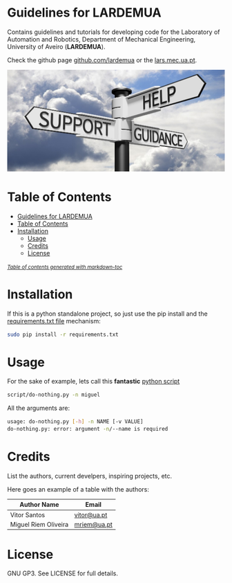 # Guidelines for LARDEMUA
Contains guidelines and tutorials for developing code for the Laboratory of Automation and Robotics, Department of Mechanical Engineering, University of Aveiro (**LARDEMUA**).

Check the github page [github.com/lardemua](https://github.com/lardemua) or the [lars.mec.ua.pt](http://lars.mec.ua.pt).

![docs/guidelines-readme.png](docs/guidelines-readme.png?raw=true "guidelines")

# Table of Contents

- [Guidelines for LARDEMUA](#guidelines-for-lardemua)
- [Table of Contents](#table-of-contents)
- [Installation](#installation)
  * [Usage](#usage)
  * [Credits](#credits)
  * [License](#license)

<small><i><a href='http://ecotrust-canada.github.io/markdown-toc/'>Table of contents generated with markdown-toc</a></i></small>

# Installation

If this is a python standalone project, so just use the pip install and the [requirements.txt file](https://pip.readthedocs.io/en/1.1/requirements.html) mechanism:

```bash
sudo pip install -r requirements.txt
```

# Usage

For the sake of example, lets call this __fantastic__ [python script](scritp/do-nothing.py)

```bash
script/do-nothing.py -n miguel
```

All the arguments are:

```bash
usage: do-nothing.py [-h] -n NAME [-v VALUE]
do-nothing.py: error: argument -n/--name is required
```

# Credits

List the authors, current develpers, inspiring projects, etc.

Here goes an example of a table with the authors:

Author Name  | Email
------------- | -------------
Vitor Santos | vitor@ua.pt
Miguel Riem Oliveira | mriem@ua.pt

# License
GNU GP3. See LICENSE for full details.






